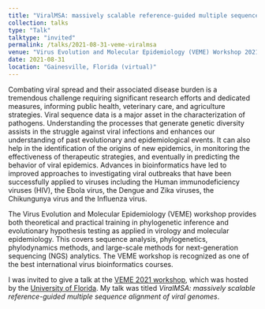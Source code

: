 ```yaml
---
title: "ViralMSA: massively scalable reference-guided multiple sequence alignment of viral genomes"
collection: talks
type: "Talk"
talktype: "invited"
permalink: /talks/2021-08-31-veme-viralmsa
venue: "Virus Evolution and Molecular Epidemiology (VEME) Workshop 2021"
date: 2021-08-31
location: "Gainesville, Florida (virtual)"
---
```


Combating viral spread and their associated disease burden is a tremendous challenge requiring significant research efforts and dedicated measures, informing public health, veterinary care, and agriculture strategies. Viral sequence data is a major asset in the characterization of pathogens. Understanding the processes that generate genetic diversity assists in the struggle against viral infections and enhances our understanding of past evolutionary and epidemiological events. It can also help in the identification of the origins of new epidemics, in monitoring the effectiveness of therapeutic strategies, and eventually in predicting the behavior of viral epidemics. Advances in bioinformatics have led to improved approaches to investigating viral outbreaks that have been successfully applied to viruses including the Human immunodeficiency viruses (HIV), the Ebola virus, the Dengue and Zika viruses, the Chikungunya virus and the Influenza virus.

The Virus Evolution and Molecular Epidemiology (VEME) workshop provides both theoretical and practical training in phylogenetic inference and evolutionary hypothesis testing as applied in virology and molecular epidemiology. This covers sequence analysis, phylogenetics, phylodynamics methods, and large-scale methods for next-generation sequencing (NGS) analytics. The VEME workshop is recognized as one of the best international virus bioinformatics courses.

I was invited to give a talk at the <a href="https://rega.kuleuven.be/cev/veme-workshop/2021" target="_blank">VEME 2021 workshop</a>, which was hosted by the <a href="https://www.ufl.edu/" target="_blank">University of Florida</a>. My talk was titled <i>ViralMSA: massively scalable reference-guided multiple sequence alignment of viral genomes</i>.
